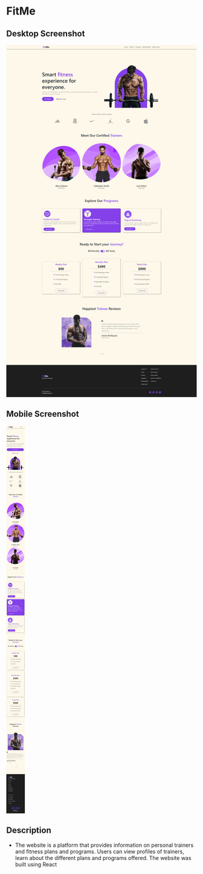 # FitMe

## Desktop Screenshot
![Desktop View](./src/images/desktop-view.png)

## Mobile Screenshot
![Mobile View](./src/images/mobile-view.png)

## Description

- The website is a platform that provides information on personal trainers and fitness plans and programs. Users can view profiles of trainers, learn about the different plans and programs offered. The website was built using React